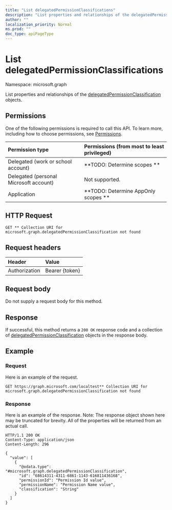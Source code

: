 ```yaml
---
title: "List delegatedPermissionClassifications"
description: "List properties and relationships of the delegatedPermissionClassification objects."
author: ""
localization_priority: Normal
ms.prod: ""
doc_type: apiPageType
---
```


# List delegatedPermissionClassifications

Namespace: microsoft.graph

List properties and relationships of the [delegatedPermissionClassification](../resources/delegatedpermissionclassification.md) objects.

## Permissions
One of the following permissions is required to call this API. To learn more, including how to choose permissions, see [Permissions](/concepts/permissions-reference.md).

|Permission type|Permissions (from most to least privileged)|
|:---|:---|
|Delegated (work or school account)|**TODO: Determine scopes **|
|Delegated (personal Microsoft account)|Not supported.|
|Application|**TODO: Determine AppOnly scopes **|

## HTTP Request
<!-- {
  "blockType": "ignored"
}
-->
``` http
GET ** Collection URI for microsoft.graph.delegatedPermissionClassification not found
```

## Request headers
|Header|Value|
|:---|:---|
|Authorization|Bearer {token}|

## Request body
Do not supply a request body for this method.

## Response
If successful, this method returns a `200 OK` response code and a collection of [delegatedPermissionClassification](../resources/delegatedpermissionclassification.md) objects in the response body.

## Example

### Request
Here is an example of the request.
<!-- {
  "blockType": "request",
  "name": "get_delegatedpermissionclassification"
}
-->
``` http
GET https://graph.microsoft.com/localtest** Collection URI for microsoft.graph.delegatedPermissionClassification not found
```

### Response
Here is an example of the response. Note: The response object shown here may be truncated for brevity. All of the properties will be returned from an actual call.
<!-- {
  "blockType": "response",
  "truncated": true,
  "@odata.type": "collection(microsoft.graph.delegatedpermissionclassification)"
}
-->
``` http
HTTP/1.1 200 OK
Content-Type: application/json
Content-Length: 296

{
  "value": [
    {
      "@odata.type": "#microsoft.graph.delegatedPermissionClassification",
      "id": "68614311-4311-6861-1143-616811436168",
      "permissionId": "Permission Id value",
      "permissionName": "Permission Name value",
      "classification": "String"
    }
  ]
}
```


